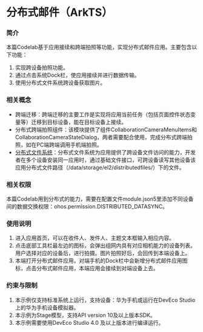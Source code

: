 # 分布式邮件（ArkTS）
### 简介

本篇Codelab基于应用接续和跨端拍照等功能，实现分布式邮件应用。主要包含以下功能：

1. 实现跨设备拍照功能。
2. 通过点击系统Dock栏，使应用接续并进行数据传输。
3. 使用分布式文件系统跨设备获取图片。

### 相关概念
- 跨端迁移：跨端迁移的主要工作是实现将应用当前任务（包括页面控件状态变量等）迁移到目标设备，能在目标设备上接续。
- 分布式跨端拍照组件：该模块提供了组件CollaborationCameraMenuItems和CollaborationCameraStateDialog，两者需要配合使用，完成分布式跨端拍照，如在PC端跨端调用手机端拍照。
- [分布式文件系统](https://developer.harmonyos.com/cn/docs/documentation/doc-guides-V3/file-access-across-devices-0000001505479413-V3?catalogVersion=V3)：分布式文件系统为应用提供了跨设备文件访问的能力，开发者在多个设备安装同一应用时，通过基础文件接口，可跨设备读写其他设备该应用分布式文件路径（/data/storage/el2/distributedfiles/）下的文件。
### 相关权限
本篇Codelab用到分布式的能力，需要在配置文件module.json5里添加不同设备间的数据交换权限：ohos.permission.DISTRIBUTED_DATASYNC。
### 使用说明
1. 进入应用首页，可以在收件人、发件人、主题文本框输入相应内容。
2. 点击底部工具栏最左边的图标，会弹出组网内具有对应相机能力的设备列表。用户选择对应的设备后，进行拍摄。图片拍照好后，会回传到本端设备上。
3. 本端打开分布式邮件应用，对端手机的Dock栏中会新增分布式邮件应用图标，点击分布式邮件应用，本端应用会接续到对端设备上去。


### 约束与限制
1. 本示例仅支持标准系统上运行，支持设备：华为手机或运行在DevEco Studio上的华为手机设备模拟器。
2. 本示例为Stage模型，支持API version 10及以上版本SDK。
3. 本示例需要使用DevEco Studio 4.0 及以上版本进行编译运行。
